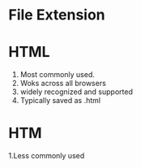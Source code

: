 # File Extension
# HTML
1. Most commonly used.
2. Woks across all browsers
3. widely recognized and supported
4. Typically saved as .html

# HTM
1.Less commonly used 
